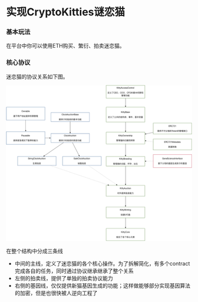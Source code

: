 # 实现CryptoKitties谜恋猫

### 基本玩法

在平台中你可以使用ETH购买、繁衍、拍卖迷恋猫。


### 核心协议
迷恋猫的协议关系如下图。

![协议栈](picture/contracts.png)

在整个结构中分成三条线
- 中间的主线，定义了迷恋猫的各个核心操作。为了拆解简化，有多个contract完成各自的任务，同时通过协议继承继承了整个关系
- 左侧的拍卖线，提供了单独的拍卖协议能力
- 右侧的基因线，仅仅提供新猫基因生成的功能；这样做能够部分实现基因算法的加密，但是也很快被人逆向工程了
